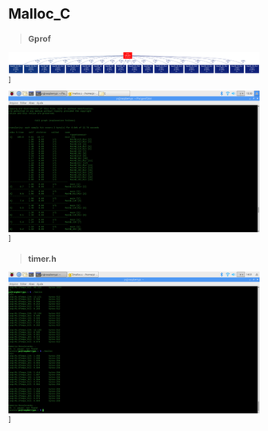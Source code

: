 # Malloc_C

> ### Gprof
![Malloc](https://github.com/allanfs1/Malloc_C/blob/master/profile.png)]

![Malloc](https://github.com/allanfs1/Malloc_C/blob/master/img2_04.png)]


> ### timer.h
![Malloc](https://github.com/allanfs1/Malloc_C/blob/master/img2_02.png)]
